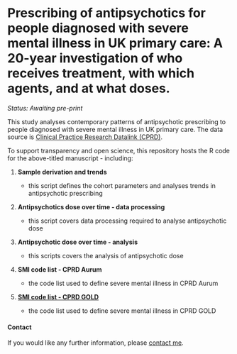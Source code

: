 # Prescribing of antipsychotics for people diagnosed with severe mental illness in UK primary care: A 20-year investigation of who receives treatment, with which agents, and at what doses.

<i>Status: Awaiting pre-print</i>

This study analyses contemporary patterns of antipsychotic prescribing to people diagnosed with severe mental illness in UK primary care. The data source is [Clinical Practice Research Datalink (CPRD)](https://www.cprd.com/). 

To support transparency and open science, this repository hosts the R code for the above-titled manuscript - including:

1. <b>Sample derivation and trends</b>
   - this script defines the cohort parameters and analyses trends in antipsychotic prescribing
   
2. <b>Antipsychotics dose over time - data processing</b>
   - this script covers data processing required to analyse antipsychotic dose
   
3. <b>Antipsychotic dose over time - analysis</b>
   - this scripts covers the analysis of antipsychotic dose
   
4. <b>SMI code list - CPRD Aurum</b>
   - the code list used to define severe mental illness in CPRD Aurum
   
5. <b>[SMI code list - CPRD GOLD](https://github.com/Alvin-RB/antipsychotics_descriptive_study_cprd/blob/main/GOLD_SMI_codelist_21032024.txt)</b>
    - the code list used to define severe mental illness in CPRD GOLD

#### Contact

If you would like any further information, please [contact me](https://github.com/Alvin-RB).
